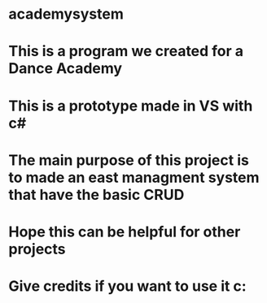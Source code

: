﻿# academysystem
# This is a program we created for a Dance Academy
# This is a prototype made in VS with c#
# The main purpose of this project is to made an east managment system that have the basic CRUD 
# Hope this can be helpful for other projects
# Give credits if you want to use it c:
